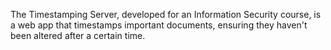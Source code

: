 The Timestamping Server, developed for an Information Security course, is a web app that timestamps important documents, ensuring they haven't been altered after a certain time.

